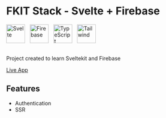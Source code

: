 # FKIT Stack - Svelte + Firebase

<img align="left" alt="Svelte" width="50px" style="padding-right:10px;" src="https://upload.wikimedia.org/wikipedia/commons/thumb/1/1b/Svelte_Logo.svg/1200px-Svelte_Logo.svg.png" />

<img align="left" alt="Firebase" width="50px" style="padding-right:10px;" src="https://www.svgrepo.com/show/353735/firebase.svg" />

<img align="left" alt="TypeScript" width="50px" style="padding-right:10px;" src="https://cdn.jsdelivr.net/gh/devicons/devicon/icons/typescript/typescript-plain.svg" />

<img align="left" alt="Tailwind" width="50px" style="padding-right:10px;" src="https://cdn.jsdelivr.net/gh/devicons/devicon/icons/tailwindcss/tailwindcss-plain.svg" />

<br/>
<br/>
<br/>
<br/>

Project created to learn Sveltekit and Firebase

[Live App](https://fkit-svelte-firebase.vercel.app/)

## Features

- Authentication
- SSR
